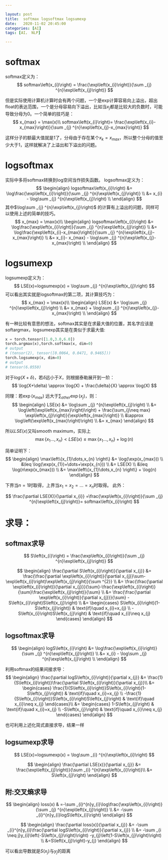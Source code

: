 ```yaml
---

layout: post
title:  softmax logsoftmax logsumexp
date:   2020-11-02 20:45:00
categories: [AI]
tags: [AI， NLP]

---
```


# softmax

softmax定义为：
$$
softmax\left(x_{i}\right) = \frac{\exp\left(x_{i}\right)}{\sum  _{j} ^{n}\exp\left(x_{j}\right)}
$$

但是实际使用计算机计算时会有两个问题，一个是exp计算容易向上溢出，超出float的表达范围，一个是分母容易向下溢出，比如当$x _{j}$都是比较大的负数时，可能导致分母为0。一个简单的技巧是：
$$
x_{max} = \max(x)\\
softmax\left(x_{i}\right)= \frac{\exp\left(x_{i}-x_{max}\right)}{\sum  _{j} ^{n}\exp\left(x_{j}-x_{max}\right)}
$$

这样分子的额最大值就是1了，分母由于存在某个$x _{k}=x_{max}$，所以整个分母的值至少大于1，这样就解决了上溢出和下溢出的问题。

# logsoftmax
实际中多将softmax转换到log空间当作损失函数。
logsoftmax定义为：
$$
\begin{align}
logsoftmax\left(x_{i}\right) 
&= \log\frac{\exp\left(x_{i}\right)}{\sum  _{j} ^{n}\exp\left(x_{j}\right)} \\
&= x_{i} - \log\sum  _{j} ^{n}\exp\left(x_{j}\right) \\
\end{align}
$$
其中$\log\sum  _{j} ^{n}\exp\left(x_{j}\right)$ 的计算有上溢出的问题，同样可以使用上述的简单的技巧。
$$
x_{max} = \max(x)\\
\begin{align}
logsoftmax\left(x_{i}\right) 
&= \log\frac{\exp\left(x_{i}\right)}{\sum  _{j} ^{n}\exp\left(x_{j}\right)} \\
&= \log\frac{\exp\left(x_{i}-x_{max}\right)}{\sum  _{j} ^{n}\exp\left(x_{j}-x_{max}\right)} \\
&= x_{i}- x_{max} - \log\sum  _{j} ^{n}\exp\left(x_{j}-x_{max}\right) \\
\end{align}
$$

# logsumexp
logsumexp定义为：
$$
LSE(x)=logsumexp(x) = \log\sum  _{j} ^{n}\exp\left(x_{j}\right)
$$
可以看出其实就是logsoftmax的第二项，其计算技巧为：
$$
x_{max} = \max(x)\\
\begin{align}
LSE(x) 
&= \log\sum  _{j} ^{n}\exp\left(x_{j}\right) \\
&= x_{max} + \log\sum  _{j} ^{n}\exp\left(x_{j}-x_{max}\right) \\
\end{align}
$$

有一种比较有意思的想法，softmax其实是在求最大值的位置，其名字应该是softargmax，logsumexp其实是在类似于求最大值:
```python
x = torch.tensor([1.0,3.0,6.0])
torch.argmax(x),torch.softmax(x, dim=0)
# output
# (tensor(2), tensor([0.0064, 0.0471, 0.9465]))
torch.logsumexp(x, dim=0)
# output
# tensor(6.0550)
```

对于$log(X+\delta)$，若$\delta$远小于$X$，则根据泰勒展开到一阶：
$$
\log(X+\delta) \approx \log(X) + \frac{\delta}{X} \approx \log(X)
$$

同理：若$\exp\left(x_{max}\right)$ 远大于$\sum_{other} \exp\left(x_{j}\right)$，则：
$$
\begin{align}
LSE(x)
&= \log\sum  _{j} ^{n}\exp\left(x_{j}\right) \\
&= \log\left(\exp\left(x_{max}\right)\right) + \frac{\sum_{j\neq max} \exp\left(x_{j}\right)}{\exp\left(x_{max}\right)} \\
&\approx \log\left(\exp\left(x_{max}\right)\right) \\
&= x_{max}
\end{align}
$$

所以$LSE(x)$又叫smooth maximum，实际上
$$
\max\left\{x_{1}\dots,x_{n} \right\} < LSE(x) \leq \max\left\{x_{1}\dots,x_{n} \right\} + \log(n)
$$

简单证明下：
$$
\begin{align}
\max\left\{x_{1}\dots,x_{n} \right\} 
&= \log(\exp(x_{max})) \\
&\leq \log(\exp(x_{1})+\dots+\exp(x_{n})) \\
&= LSE(X) \\
&\leq \log(n\exp(x_{max})) \\
&= \max\left\{x_{1}\dots,x_{n} \right\} + \log(n)
\end{align}
$$

 下界当$n=1$时取得，上界当$x_{1}=x_{2}=\dots=x_{n}$时取得。
 此外：
 
$$
\frac{\partial LSE(X)}{\partial x_{i}} =\frac{\exp\left(x_{i}\right)}{\sum  _{j} ^{n}\exp\left(x_{j}\right)}= softmax\left(x_{i}\right)
$$

# 求导：
## softmax求导
$$
S\left(x_{i}\right) = \frac{\exp\left(x_{i}\right)}{\sum  _{j} ^{n}\exp\left(x_{j}\right)}
$$

$$
\begin{align}
\frac{\partial S\left(x_{i}\right)}{\partial x_{j}}  
&= \frac{\frac{\partial \exp\left(x_{i}\right)}{\partial x_{j}}\sum-\exp\left(x_{i}\right)\exp\left(x_{j}\right)}{\sum ^{2}} \\
&= \frac{\frac{\partial \exp\left(x_{i}\right)}{\partial x_{j}}}{\sum}-\frac{\exp\left(x_{i}\right)}{\sum}\frac{\exp\left(x_{j}\right)}{\sum} \\
&= \frac{\frac{\partial \exp\left(x_{i}\right)}{\partial x_{j}}}{\sum} - S\left(x_{i}\right)S\left(x_{j}\right) \\
&=
\begin{cases}
S\left(x_{i}\right)(1-S\left(x_{j}\right)) & \text{if}\quad x_{i}=x_{j} \\ 
-S\left(x_{i}\right)S\left(x_{j}\right) & \text{if}\quad x_{i}\neq x_{j}
\end{cases}
\end{align}
$$

## logsoftmax求导
$$
\begin{align}
logS\left(x_{i}\right) 
&= \log\frac{\exp\left(x_{i}\right)}{\sum  _{j} ^{n}\exp\left(x_{j}\right)} \\
&= x_{i} - \log\sum  _{j} ^{n}\exp\left(x_{j}\right) \\
\end{align}
$$

利用softmax的结果间接求导：
$$
\begin{align}
\frac{\partial logS\left(x_{i}\right)}{\partial x_{j}}
&= \frac{1}{S\left(x_{i}\right)}\frac{\partial S\left(x_{i}\right)}{\partial x_{j}}\\
&=
\begin{cases}
\frac{1}{S\left(x_{i}\right)}S\left(x_{i}\right)(1-S\left(x_{j}\right)) & \text{if}\quad x_{i}=x_{j} \\ 
-\frac{1}{S\left(x_{i}\right)}S\left(x_{i}\right)S\left(x_{j}\right) & \text{if}\quad x_{i}\neq x_{j}
\end{cases}\\
&=
\begin{cases}
1-S\left(x_{j}\right) & \text{if}\quad x_{i}=x_{j} \\ 
-S\left(x_{j}\right) & \text{if}\quad x_{i}\neq x_{j}
\end{cases}
\end{align}
$$

也可利用上述化简式直接求导，结果一样

## logsumexp求导
$$
LSE(x)=logsumexp(x) = \log\sum  _{i} ^{n}\exp\left(x_{i}\right)
$$

$$
\begin{align}
\frac{\partial LSE(x)}{\partial x_{j}}
&= \frac{\exp\left(x_{j}\right)}{\sum  _{i} ^{n}\exp\left(x_{i}\right)}\\
&= S\left(x_{j}\right)
\end{align}
$$

 ## 附:交叉熵求导
$$
\begin{align}
loss(x)
& =-\sum _{i}^{n}y_{i}\log\frac{\exp\left(x_{i}\right)}{\sum  _{j} ^{n}\exp\left(x_{j}\right)} \\
&= -\sum _{i}^{n}y_{i}logS\left(x_{i}\right)
\end{align}
$$

$$
\begin{align}
\frac{\partial loss(x)}{\partial x_{j}}
&= -\sum _{i}^{n}y_{i}\frac{\partial logS\left(x_{i}\right)}{\partial x_{j}} \\
&= -\sum _{i \neq j}y_{i}\left(-S\left(x_{j}\right)\right) -y_{j}\left(1-S\left(x_{j}\right)\right) \\
&=S\left(x_{j}\right)-y_{j}
\end{align}
$$

可以看出导数就是$S\left(x_{j}\right)$与$y_{j}$的距离